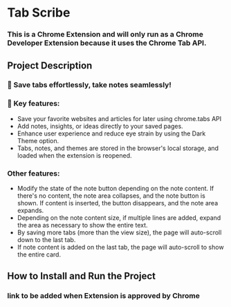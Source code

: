 # Tab Scribe
### This is a Chrome Extension and will only run as a Chrome Developer Extension because it uses the Chrome Tab API.

## Project Description
### 🚀 Save tabs effortlessly, take notes seamlessly!

### 🌟 Key features:
- Save your favorite websites and articles for later using chrome.tabs API
- Add notes, insights, or ideas directly to your saved pages.
- Enhance user experience and reduce eye strain by using the Dark Theme option.
- Tabs, notes, and themes are stored in the browser's local storage, and loaded when the extension is reopened.
  
### Other features: 
- Modify the state of the note button depending on the note content. If there's no content, the note area collapses, and the note button is shown. If content is inserted, the button disappears, and the note area expands.
- Depending on the note content size, if multiple lines are added, expand the area as necessary to show the entire text.
- By saving more tabs (more than the view size), the page will auto-scroll down to the last tab.
- If note content is added on the last tab, the page will auto-scroll to show the entire card.

## How to Install and Run the Project
### link to be added when Extension is approved by Chrome
